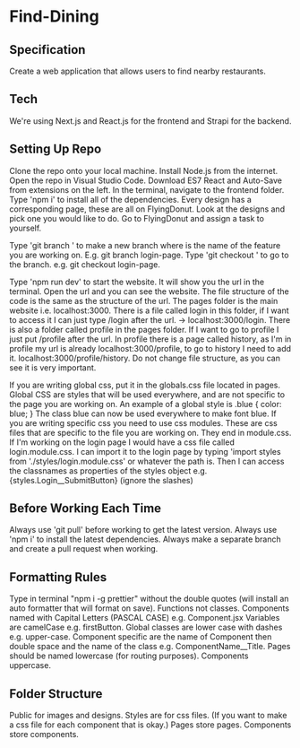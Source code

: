 # Find-Dining

## Specification

Create a web application that allows users to find nearby restaurants.

## Tech

We're using Next.js and React.js for the frontend and Strapi for the backend.

## Setting Up Repo

Clone the repo onto your local machine.
Install Node.js from the internet.
Open the repo in Visual Studio Code.
Download ES7 React and Auto-Save from extensions on the left.
In the terminal, navigate to the frontend folder.
Type 'npm i' to install all of the dependencies.
Every design has a corresponding page, these are all on FlyingDonut.
Look at the designs and pick one you would like to do.
Go to FlyingDonut and assign a task to yourself.

Type 'git branch <name>' to make a new branch where <name> is the name of the feature you are working on.
E.g. git branch login-page.
Type 'git checkout <name>' to go to the branch.
e.g. git checkout login-page.

Type 'npm run dev' to start the website.
It will show you the url in the terminal.
Open the url and you can see the website.
The file structure of the code is the same as the structure of the url.
The pages folder is the main website i.e. localhost:3000.
There is a file called login in this folder, if I want to access it I can just type /login after the url. -> localhost:3000/login.
There is also a folder called profile in the pages folder.
If I want to go to profile I just put /profile after the url.
In profile there is a page called history, as I'm in profile my url is already localhost:3000/profile, to go to history I need to add it. localhost:3000/profile/history.
Do not change file structure, as you can see it is very important.

If you are writing global css, put it in the globals.css file located in pages.
Global CSS are styles that will be used everywhere, and are not specific to the page you are working on. An example of a global style is .blue {
color: blue;
}
The class blue can now be used everywhere to make font blue.
If you are writing specific css you need to use css modules.
These are css files that are specific to the file you are working on.
They end in module.css.
If I'm working on the login page I would have a css file called login.module.css.
I can import it to the login page by typing 'import styles from './styles/login.module.css' or whatever the path is.
Then I can access the classnames as properties of the styles object e.g. {styles.Login\_\_SubmitButton} (ignore the slashes)

## Before Working Each Time

Always use 'git pull' before working to get the latest version.
Always use 'npm i' to install the latest dependencies.
Always make a separate branch and create a pull request when working.

## Formatting Rules

Type in terminal "npm i -g prettier" without the double quotes (will install an auto formatter that will format on save).
Functions not classes.
Components named with Capital Letters (PASCAL CASE) e.g. Component.jsx
Variables are camelCase e.g. firstButton.
Global classes are lower case with dashes e.g. upper-case.
Component specific are the name of Component then double space and the name of the class e.g. ComponentName\_\_Title.
Pages should be named lowercase (for routing purposes).
Components uppercase.

## Folder Structure

Public for images and designs.
Styles are for css files. (If you want to make a css file for each component that is okay.)
Pages store pages.
Components store components.
